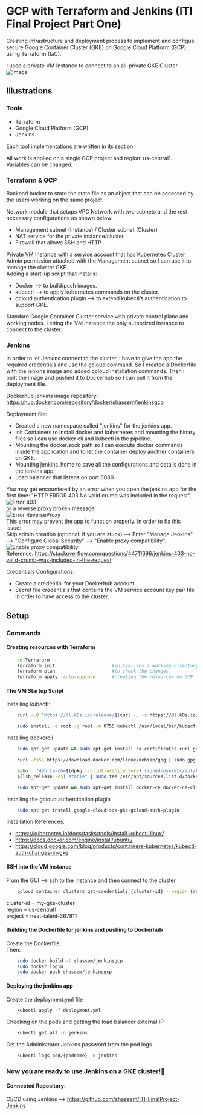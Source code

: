 
# GCP with Terraform and Jenkins (ITI Final Project Part One)

Creating infrastructure and deployment process to implement and configue secure Google Container Cluster (GKE) on Google Cloud Platform (GCP) using Terraform (IaC).

I used a private VM Instance to connect to an all-private GKE Cluster. 
![image](https://drive.google.com/uc?export=view&id=19IdhZiowP98DnYK5cSMZLW69o9iuBGcb)


## Illustrations
### Tools
- Terraform
- Google Cloud Platform (GCP)
- Jenkins

Each tool implementations are written in its section.

All work is applied on a single GCP project and region: us-central1. <br />
Variables can be changed.

### Terraform & GCP
Backend bucket to store the state file as an object that can be accessed by the users working on the same project.

Network module that setups VPC Network with two subnets and the rest necessary configurations as shown below:
- Management subnet (Instance) / Cluster subnet (Cluster)
- NAT service for the private instance/cluster
- Firewall that allows SSH and HTTP

Private VM Instance with a service account that has Kubernetes Cluster Admin permission attached with the Management subnet so I can use it to manage the cluster GKE. <br />
Adding a start-up script that installs:
- Docker --> to build/push images.
- kubectl --> to apply kubernetes commands on the cluster.
- gcloud authentication plugin --> to extend kubectl’s authentication to support GKE.

Standard Google Container Cluster service with private control plane and working nodes. Letting the VM instance the only authorized instance to connect to the cluster. 

### Jenkins
In order to let Jenkins connect to the cluster, I have to give the app the required credentials and use the gcloud command.
So I created a Dockerfile with the jenkins image and added gcloud installation commands. Then I built the image and pushed it to Dockerhub so I can pull it from the deployment file.

Dockerhub jenkins image repository: https://hub.docker.com/repository/docker/shassem/jenkinsgcp 

Deployment file:
- Created a new namespace called "jenkins" for the jenkins app.
- Init Containers to install docker and kubernetes and mounting the binary files so I can use docker cli and kubectl in the pipeline.
- Mounting the docker.sock path so I can execute docker commands inside the application and to let the container deploy another containers on GKE.
- Mounting jenkins_home to save all the configurations and details done in the jenkins app.
- Load balancer that listens on port 8080.

You may get encountered by an error when you open the jenkins app for the first time:
"HTTP ERROR 403 No valid crumb was included in the request". <br />
![Error 403](https://drive.google.com/uc?export=view&id=1uWzmRerXLqJxICcoFgz8crOIz2tvUiYd) <br />
or a reverse proxy broken message:<br />
![Error ReverseProxy](https://drive.google.com/uc?export=view&id=1LGGJkqUiE73AnajJGQ0pSYnS8O6SAM5N) <br />
This error may prevent the app to function properly. In order to fix this issue: <br />
Skip admin creation (optional: if you are stuck) --> Enter "Manage Jenkins" --> "Configure Global Security" --> "Enable proxy compatibility". <br />
![Enable proxy compatibility](https://drive.google.com/uc?export=view&id=1ZZWJvp1twjt4oktYUnDxfk8VjucAAWY_) <br />
Reference: https://stackoverflow.com/questions/44711696/jenkins-403-no-valid-crumb-was-included-in-the-request <br /> 

Credentials Configurations:
- Create a credential for your Dockerhub account.
- Secret file credentials that contains the VM service account key pair file in order to have access to the cluster.


## Setup
### Commands

#### Creating resources with Terraform

```bash
    cd Terraform
    terraform init                     #initializes a working directory and installs plugins for google provider
    terraform plan                     #to check the changes
    terraform apply -auto-approve      #creating the resources on GCP
```
#### The VM Startup Script

Installing kubectl: 
```bash
    curl -LO "https://dl.k8s.io/release/$(curl -L -s https://dl.k8s.io/release/stable.txt)/bin/linux/amd64/kubectl"

    sudo install -o root -g root -m 0755 kubectl /usr/local/bin/kubectl
```
Installing dockercli
```bash
    sudo apt-get update && sudo apt-get install ca-certificates curl gnupg lsb-release && sudo mkdir -p /etc/apt/keyrings

    curl -fsSL https://download.docker.com/linux/debian/gpg | sudo gpg --dearmor -o /etc/apt/keyrings/docker.gpg

    echo   "deb [arch=$(dpkg --print-architecture) signed-by=/etc/apt/keyrings/docker.gpg] https://download.docker.com/linux/debian \
    $(lsb_release -cs) stable" | sudo tee /etc/apt/sources.list.d/docker.list > /dev/null

    sudo apt-get update && sudo apt-get install docker-ce docker-ce-cli containerd.io docker-compose-plugin
```
Installing the gcloud authentication plugin
```bash
    sudo apt-get install google-cloud-sdk-gke-gcloud-auth-plugin
```

Installation References:
- https://kubernetes.io/docs/tasks/tools/install-kubectl-linux/
- https://docs.docker.com/engine/install/ubuntu/
- https://cloud.google.com/blog/products/containers-kubernetes/kubectl-auth-changes-in-gke

#### SSH into the VM instance
From the GUI --> ssh to the instance and then connect to the cluster
```bash
    gcloud container clusters get-credentials {cluster-id} --region {region} --project {project-id}
```
cluster-id = my-gke-cluster <br />
region = us-central1 <br />
project = neat-talent-367811

#### Building the Dockerfile for jenkins and pushing to Dockerhub
Create the Dockerfile: <br />
Then:
```bash
    sudo docker build -t shassem/jenkinsgcp
    sudo docker login
    sudo docker push shassem/jenkinsgcp
```
#### Deploying the jenkins app
Create the deployment.yml file <br />
```bash
    kubectl apply -f deployment.yml
```
Checking on the pods and getting the load balancer external IP
```bash
    kubectl get all -n jenkins
```
Get the Administrator Jenkins password from the pod logs
```bash
    kubectl logs pod/{podname} -n jenkins
```

### Now you are ready to use Jenkins on a GKE cluster!🚀

#### Connected Repository:

CI/CD using Jenkins --> https://github.com/shassem/ITI-FinalProject-Jenkins 
